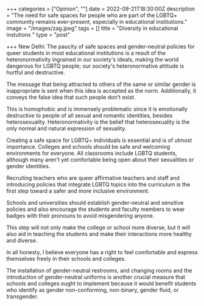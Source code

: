 +++
categories = ["Opinion", ""]
date = 2022-09-21T18:30:00Z
description = "The need for safe spaces for people who are part of the LGBTQ+ community remains ever-present, especially in educational institutions."
image = "/images/zag.jpeg"
tags = []
title = "Diversity in educational instutions "
type = "post"

+++
New Delhi: The paucity of safe spaces and gender-neutral policies for queer students in most educational institutions is a result of the heteronormativity ingrained in our society's ideals, making the world dangerous for LGBTQ people; our society's heteronormative attitude is hurtful and destructive.

The message that being attracted to others of the same or similar gender is inappropriate is sent when this idea is accepted as the norm. Additionally, it conveys the false idea that such people don't exist.

This is homophobic and is immensely problematic since it is emotionally destructive to people of all sexual and romantic identities, besides heterosexuality. Heteronormativity is the belief that heterosexuality is the only normal and natural expression of sexuality.

Creating a safe space for LGBTQ+ individuals is essential and is of utmost importance. Colleges and schools should be safe and welcoming environments for everyone. All classrooms include LGBTQ students, although many aren't yet comfortable being open about their sexualities or gender identities.

Recruiting teachers who are queer affirmative teachers and staff and introducing policies that integrate LGBTQ topics into the curriculum is the first step toward a safer and more inclusive environment.

Schools and universities should establish gender-neutral and sensitive policies and also encourage the students and faculty members to wear badges with their pronouns to avoid misgendering anyone.

This step will not only make the college or school more diverse, but it will also aid in teaching the students and make their interactions more healthy and diverse.

In all honesty, I believe everyone has a right to feel comfortable and express themselves freely in their schools and colleges.

The installation of gender-neutral restrooms, and changing rooms and the introduction of gender-neutral uniforms is another crucial measure that schools and colleges ought to implement because it would benefit students who identify as gender non-conforming, non-binary, gender fluid, or transgender.
